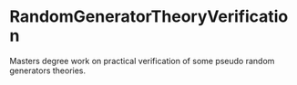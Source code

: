 RandomGeneratorTheoryVerification
=================================

Masters degree work on practical verification of some pseudo random generators theories.
